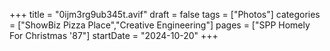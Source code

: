 +++
title = "0ijm3rg9ub345t.avif"
draft = false
tags = ["Photos"]
categories = ["ShowBiz Pizza Place","Creative Engineering"]
pages = ["SPP Homely For Christmas '87"]
startDate = "2024-10-20"
+++
